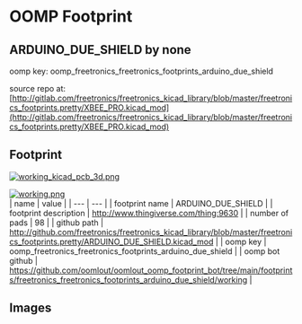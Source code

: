 # OOMP Footprint  
## ARDUINO_DUE_SHIELD  by none  
  
oomp key: oomp_freetronics_freetronics_footprints_arduino_due_shield  
  
source repo at: [http://gitlab.com/freetronics/freetronics_kicad_library/blob/master/freetronics_footprints.pretty/XBEE_PRO.kicad_mod](http://gitlab.com/freetronics/freetronics_kicad_library/blob/master/freetronics_footprints.pretty/XBEE_PRO.kicad_mod)  
## Footprint  
  
[![working_kicad_pcb_3d.png](working_kicad_pcb_3d_600.png)](working_kicad_pcb_3d.png)  
  
[![working.png](working_600.png)](working.png)  
| name | value | 
| --- | --- | 
| footprint name | ARDUINO_DUE_SHIELD | 
| footprint description | http://www.thingiverse.com/thing:9630 | 
| number of pads | 98 | 
| github path | http://github.com/freetronics/freetronics_kicad_library/blob/master/freetronics_footprints.pretty/ARDUINO_DUE_SHIELD.kicad_mod | 
| oomp key | oomp_freetronics_freetronics_footprints_arduino_due_shield | 
| oomp bot github | https://github.com/oomlout/oomlout_oomp_footprint_bot/tree/main/footprints/freetronics_freetronics_footprints_arduino_due_shield/working | 
## Images  
